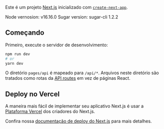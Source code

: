 Este é um projeto [Next.js](https://nextjs.org/) inicializado com [`create-next-app`](https://github.com/vercel/next.js/tree/canary/packages/create-next-app).


Node vernosion: v16.16.0
Sugar version: sugar-cli 1.2.2


## Começando

Primeiro, execute o servidor de desenvolvimento:

```bash
npm run dev
# or
yarn dev
```


O diretório `pages/api` é mapeado para `/api/*`. Arquivos neste diretório são tratados como rotas da [API routes](https://nextjs.org/docs/api-routes/introduction) em vez de páginas React.


## Deploy no Vercel

A maneira mais fácil de implementar seu aplicativo Next.js é usar a [Plataforma Vercel](https://vercel.com/new?utm_medium=default-template&filter=next.js&utm_source=create-next-app&utm_campaign=create-next-app-readme) dos criadores do Next.js.

Confira nossa [documentação de deploy do Next.js](https://nextjs.org/docs/deployment) para mais detalhes.





